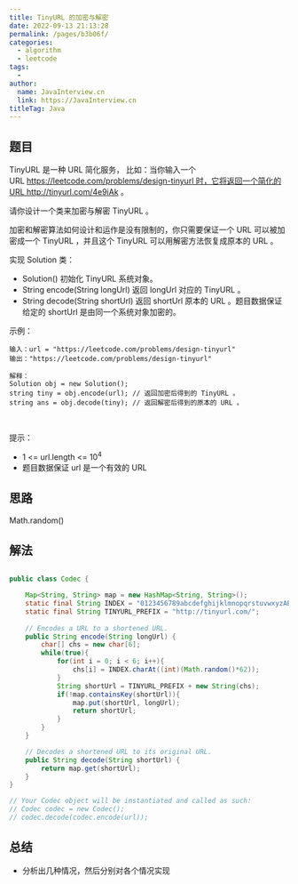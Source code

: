 ```yaml
---
title: TinyURL 的加密与解密
date: 2022-09-13 21:13:28
permalink: /pages/b3b06f/
categories:
  - algorithm
  - leetcode
tags:
  - 
author: 
  name: JavaInterview.cn
  link: https://JavaInterview.cn
titleTag: Java
---
```


## 题目

TinyURL 是一种 URL 简化服务， 比如：当你输入一个 URL https://leetcode.com/problems/design-tinyurl 时，它将返回一个简化的URL http://tinyurl.com/4e9iAk 。

请你设计一个类来加密与解密 TinyURL 。

加密和解密算法如何设计和运作是没有限制的，你只需要保证一个 URL 可以被加密成一个 TinyURL ，并且这个 TinyURL 可以用解密方法恢复成原本的 URL 。

实现 Solution 类：

- Solution() 初始化 TinyURL 系统对象。
- String encode(String longUrl) 返回 longUrl 对应的 TinyURL 。
- String decode(String shortUrl) 返回 shortUrl 原本的 URL 。题目数据保证给定的 shortUrl 是由同一个系统对象加密的。

示例：

    输入：url = "https://leetcode.com/problems/design-tinyurl"
    输出："https://leetcode.com/problems/design-tinyurl"
    
    解释：
    Solution obj = new Solution();
    string tiny = obj.encode(url); // 返回加密后得到的 TinyURL 。
    string ans = obj.decode(tiny); // 返回解密后得到的原本的 URL 。
 

提示：

- 1 <= url.length <= 10<sup>4</sup>
- 题目数据保证 url 是一个有效的 URL



## 思路

Math.random()

## 解法
```java

public class Codec {

    Map<String, String> map = new HashMap<String, String>();
    static final String INDEX = "0123456789abcdefghijklmnopqrstuvwxyzABCDEFGHIJKLMNOPQRSTUVWXYZ";
    static final String TINYURL_PREFIX = "http://tinyurl.com/";
	
    // Encodes a URL to a shortened URL.
    public String encode(String longUrl) {
    	char[] chs = new char[6];
    	while(true){
    		for(int i = 0; i < 6; i++){
    			chs[i] = INDEX.charAt((int)(Math.random()*62));
    		}
    		String shortUrl = TINYURL_PREFIX + new String(chs);
    		if(!map.containsKey(shortUrl)){
    			map.put(shortUrl, longUrl);
    			return shortUrl;
    		}
    	}
    }

    // Decodes a shortened URL to its original URL.
    public String decode(String shortUrl) {
		return map.get(shortUrl);
    }
}

// Your Codec object will be instantiated and called as such:
// Codec codec = new Codec();
// codec.decode(codec.encode(url)); 
```

## 总结

- 分析出几种情况，然后分别对各个情况实现 

